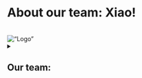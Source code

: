 # About our team: Xiao!
<br>
<img src= “https://raw.githubusercontent.com/MRShivachev/Xiao/Main/designer/logo_renew.png” raw=true alt=“Logo” style=“margin-right: 10px;”/>
<br>

<details>
  <summary> <h2> Our team: </summary>
  <summary>  Miroslav Shivachev - https://github.com/MRShivachev </summary>
  <summary>  Maria Ukrainska - https://github.com/MDUkrainska20 </summary>
  <summary>  Gergana Bineva - https://github.com/GIBineva </summary>
  <summary>  Stella Ivanova - https://github.com/SIIvanova20 </summary>
 </details>

  <br><br>

  
